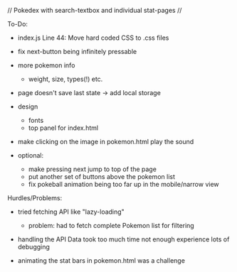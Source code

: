// Pokedex with search-textbox and individual stat-pages //

To-Do:

- index.js Line 44: Move hard coded CSS to .css files

- fix next-button being infinitely pressable

- more pokemon info
    - weight, size, types(!) etc.

- page doesn't save last state
    -> add local storage

- design
    - fonts
    - top panel for index.html

- make clicking on the image in pokemon.html play the sound

- optional:
    - make pressing next jump to top of the page
    - put another set of buttons above the pokemon list
    - fix pokeball animation being too far up in the mobile/narrow view




Hurdles/Problems:

- tried fetching API like "lazy-loading"
    - problem: had to fetch complete Pokemon list for filtering

- handling the API Data took too much time
    not enough experience
    lots of debugging

- animating the stat bars in pokemon.html was a challenge
